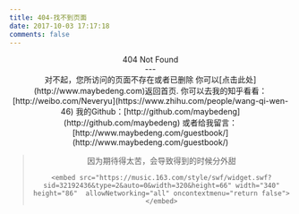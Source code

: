 ```yaml
---
title: 404-找不到页面
date: 2017-10-03 17:17:18
comments: false
---
```

<center>404 Not Found<center>
---
<center>
对不起，您所访问的页面不存在或者已删除
你可以[点击此处](http://www.maybedeng.com)返回首页.
你可以去我的知乎看看：[http://weibo.com/Neveryu](https://www.zhihu.com/people/wang-qi-wen-46)
我的Github：[http://github.com/maybedeng](http://github.com/maybedeng)
或者给我留言：[http://www.maybedeng.com/guestbook/](http://www.maybedeng.com/guestbook/)

</center>
<blockquote class="blockquote-center">
    因为期待得太苦，会导致得到的时候分外甜
    <!-- <embed src="https://music.163.com/style/swf/widget.swf?sid=27955654&type=2&auto=0&width=320&height=66" width="340" height="86"  allowNetworking="all" oncontextmenu="return false"></embed> -->

    <embed src="https://music.163.com/style/swf/widget.swf?sid=32192436&type=2&auto=0&width=320&height=66" width="340" height="86"  allowNetworking="all" oncontextmenu="return false"></embed>
</blockquote>

